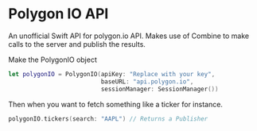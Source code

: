 # Polygon IO API

An unofficial Swift API for polygon.io API. Makes use of Combine to make calls to the server and publish the results. 

Make the PolygonIO object 

```swift
let polygonIO = PolygonIO(apiKey: "Replace with your key",
                          baseURL: "api.polygon.io",
                          sessionManager: SessionManager())
```

Then when you want to fetch something like a ticker for instance. 

```swift
polygonIO.tickers(search: "AAPL") // Returns a Publisher 
```

